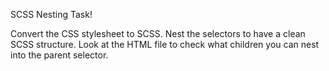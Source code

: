 SCSS Nesting Task! 

Convert the CSS stylesheet to SCSS. 
Nest the selectors to have a clean SCSS structure. 
Look at the HTML file to check what children you can nest into the parent selector.